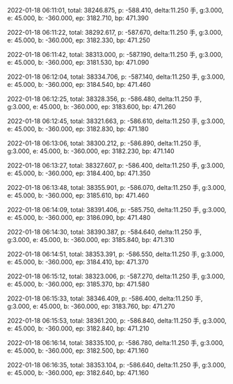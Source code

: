 2022-01-18 06:11:01, total: 38246.875, p: -588.410, delta:11.250 手, g:3.000, e: 45.000, b: -360.000, ep: 3182.710, bp: 471.390

2022-01-18 06:11:22, total: 38292.617, p: -587.670, delta:11.250 手, g:3.000, e: 45.000, b: -360.000, ep: 3182.330, bp: 471.250

2022-01-18 06:11:42, total: 38313.000, p: -587.190, delta:11.250 手, g:3.000, e: 45.000, b: -360.000, ep: 3181.530, bp: 471.090

2022-01-18 06:12:04, total: 38334.706, p: -587.140, delta:11.250 手, g:3.000, e: 45.000, b: -360.000, ep: 3184.540, bp: 471.460

2022-01-18 06:12:25, total: 38328.356, p: -586.480, delta:11.250 手, g:3.000, e: 45.000, b: -360.000, ep: 3183.600, bp: 471.260

2022-01-18 06:12:45, total: 38321.663, p: -586.610, delta:11.250 手, g:3.000, e: 45.000, b: -360.000, ep: 3182.830, bp: 471.180

2022-01-18 06:13:06, total: 38300.212, p: -586.890, delta:11.250 手, g:3.000, e: 45.000, b: -360.000, ep: 3182.230, bp: 471.140

2022-01-18 06:13:27, total: 38327.607, p: -586.400, delta:11.250 手, g:3.000, e: 45.000, b: -360.000, ep: 3184.400, bp: 471.350

2022-01-18 06:13:48, total: 38355.901, p: -586.070, delta:11.250 手, g:3.000, e: 45.000, b: -360.000, ep: 3185.610, bp: 471.460

2022-01-18 06:14:09, total: 38391.406, p: -585.750, delta:11.250 手, g:3.000, e: 45.000, b: -360.000, ep: 3186.090, bp: 471.480

2022-01-18 06:14:30, total: 38390.387, p: -584.640, delta:11.250 手, g:3.000, e: 45.000, b: -360.000, ep: 3185.840, bp: 471.310

2022-01-18 06:14:51, total: 38353.391, p: -586.550, delta:11.250 手, g:3.000, e: 45.000, b: -360.000, ep: 3184.410, bp: 471.370

2022-01-18 06:15:12, total: 38323.006, p: -587.270, delta:11.250 手, g:3.000, e: 45.000, b: -360.000, ep: 3185.370, bp: 471.580

2022-01-18 06:15:33, total: 38346.409, p: -586.400, delta:11.250 手, g:3.000, e: 45.000, b: -360.000, ep: 3183.760, bp: 471.270

2022-01-18 06:15:53, total: 38361.200, p: -586.840, delta:11.250 手, g:3.000, e: 45.000, b: -360.000, ep: 3182.840, bp: 471.210

2022-01-18 06:16:14, total: 38335.100, p: -586.780, delta:11.250 手, g:3.000, e: 45.000, b: -360.000, ep: 3182.500, bp: 471.160

2022-01-18 06:16:35, total: 38353.104, p: -586.640, delta:11.250 手, g:3.000, e: 45.000, b: -360.000, ep: 3182.640, bp: 471.160
